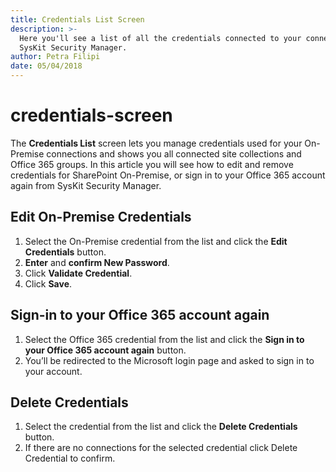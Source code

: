 ```yaml
---
title: Credentials List Screen
description: >-
  Here you'll see a list of all the credentials connected to your connections in
  SysKit Security Manager.
author: Petra Filipi
date: 05/04/2018
---
```


# credentials-screen

The **Credentials List** screen lets you manage credentials used for your On-Premise connections and shows you all connected site collections and Office 365 groups. In this article you will see how to edit and remove credentials for SharePoint On-Premise, or sign in to your Office 365 account again from SysKit Security Manager.

## Edit On-Premise Credentials

1. Select the On-Premise credential from the list and click the **Edit Credentials** button.
2. **Enter** and **confirm New Password**.
3. Click **Validate Credential**.
4. Click **Save**.

## Sign-in to your Office 365 account again

1. Select the Office 365 credential from the list and click the **Sign in to your Office 365 account again** button.
2. You’ll be redirected to the Microsoft login page and asked to sign in to your account.

## Delete Credentials

1. Select the credential from the list and click the **Delete Credentials** button.
2. If there are no connections for the selected credential click Delete Credential to confirm.

